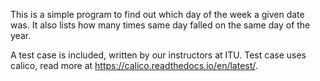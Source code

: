 This is a simple program to find out which day of the week a given date was.
It also lists how many times same day falled on the same day of the year.

A test case is included, written by our instructors at ITU. Test case uses calico, read more at https://calico.readthedocs.io/en/latest/.
